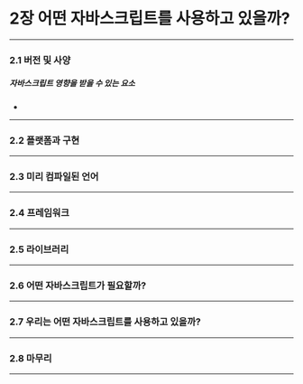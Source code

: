 # 2장 어떤 자바스크립트를 사용하고 있을까?

------

### 2.1 버전 및 사양

##### 자바스크립트 영향을 받을 수 있는 요소

- 

------

### 2.2 플랫폼과 구현

------

### 2.3 미리 컴파일된 언어

------

### 2.4 프레임워크

------

### 2.5 라이브러리

------

### 2.6 어떤 자바스크립트가 필요할까?

------

### 2.7 우리는 어떤 자바스크립트를 사용하고 있을까?

------

### 2.8 마무리

------

